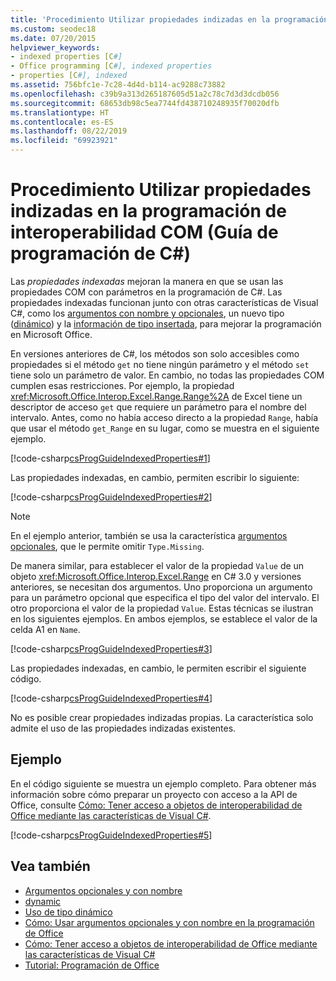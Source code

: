 ```yaml
---
title: 'Procedimiento Utilizar propiedades indizadas en la programación de interoperabilidad COM: Guía de programación de C#'
ms.custom: seodec18
ms.date: 07/20/2015
helpviewer_keywords:
- indexed properties [C#]
- Office programming [C#], indexed properties
- properties [C#], indexed
ms.assetid: 756bfc1e-7c28-4d4d-b114-ac9288c73882
ms.openlocfilehash: c39b9a313d265187605d51a2c78c7d3d3dcdb056
ms.sourcegitcommit: 68653db98c5ea7744fd438710248935f70020dfb
ms.translationtype: HT
ms.contentlocale: es-ES
ms.lasthandoff: 08/22/2019
ms.locfileid: "69923921"
---
```

# <a name="how-to-use-indexed-properties-in-com-interop-programming-c-programming-guide"></a>Procedimiento Utilizar propiedades indizadas en la programación de interoperabilidad COM (Guía de programación de C#)
Las *propiedades indexadas* mejoran la manera en que se usan las propiedades COM con parámetros en la programación de C#. Las propiedades indexadas funcionan junto con otras características de Visual C#, como los [argumentos con nombre y opcionales](../classes-and-structs/named-and-optional-arguments.md), un nuevo tipo ([dinámico](../../language-reference/keywords/dynamic.md)) y la [información de tipo insertada](../concepts/assemblies-gac/walkthrough-embedding-types-from-managed-assemblies-in-visual-studio.md), para mejorar la programación en Microsoft Office.  
  
 En versiones anteriores de C#, los métodos son solo accesibles como propiedades si el método `get` no tiene ningún parámetro y el método `set` tiene solo un parámetro de valor. En cambio, no todas las propiedades COM cumplen esas restricciones. Por ejemplo, la propiedad <xref:Microsoft.Office.Interop.Excel.Range.Range%2A> de Excel tiene un descriptor de acceso `get` que requiere un parámetro para el nombre del intervalo. Antes, como no había acceso directo a la propiedad `Range`, había que usar el método `get_Range` en su lugar, como se muestra en el siguiente ejemplo.  
  
 [!code-csharp[csProgGuideIndexedProperties#1](~/samples/snippets/csharp/VS_Snippets_VBCSharp/csprogguideindexedproperties/cs/program.cs#1)]  
  
 Las propiedades indexadas, en cambio, permiten escribir lo siguiente:  
  
 [!code-csharp[csProgGuideIndexedProperties#2](~/samples/snippets/csharp/VS_Snippets_VBCSharp/csprogguideindexedproperties/cs/program.cs#2)]  
  
> [!NOTE]
> En el ejemplo anterior, también se usa la característica [argumentos opcionales](../classes-and-structs/named-and-optional-arguments.md), que le permite omitir `Type.Missing`.  
  
 De manera similar, para establecer el valor de la propiedad `Value` de un objeto <xref:Microsoft.Office.Interop.Excel.Range> en C# 3.0 y versiones anteriores, se necesitan dos argumentos. Uno proporciona un argumento para un parámetro opcional que especifica el tipo del valor del intervalo. El otro proporciona el valor de la propiedad `Value`. Estas técnicas se ilustran en los siguientes ejemplos. En ambos ejemplos, se establece el valor de la celda A1 en `Name`.
  
 [!code-csharp[csProgGuideIndexedProperties#3](~/samples/snippets/csharp/VS_Snippets_VBCSharp/csprogguideindexedproperties/cs/program.cs#3)]  
  
 Las propiedades indexadas, en cambio, le permiten escribir el siguiente código.  
  
 [!code-csharp[csProgGuideIndexedProperties#4](~/samples/snippets/csharp/VS_Snippets_VBCSharp/csprogguideindexedproperties/cs/program.cs#4)]  
  
 No es posible crear propiedades indizadas propias. La característica solo admite el uso de las propiedades indizadas existentes.  
  
## <a name="example"></a>Ejemplo  
 En el código siguiente se muestra un ejemplo completo. Para obtener más información sobre cómo preparar un proyecto con acceso a la API de Office, consulte [Cómo: Tener acceso a objetos de interoperabilidad de Office mediante las características de Visual C#](./how-to-access-office-onterop-objects.md).  
  
 [!code-csharp[csProgGuideIndexedProperties#5](~/samples/snippets/csharp/VS_Snippets_VBCSharp/csprogguideindexedproperties/cs/program.cs#5)]  
  
## <a name="see-also"></a>Vea también

- [Argumentos opcionales y con nombre](../classes-and-structs/named-and-optional-arguments.md)
- [dynamic](../../language-reference/keywords/dynamic.md)
- [Uso de tipo dinámico](../types/using-type-dynamic.md)
- [Cómo: Usar argumentos opcionales y con nombre en la programación de Office](../classes-and-structs/how-to-use-named-and-optional-arguments-in-office-programming.md)
- [Cómo: Tener acceso a objetos de interoperabilidad de Office mediante las características de Visual C#](./how-to-access-office-onterop-objects.md)
- [Tutorial: Programación de Office](./walkthrough-office-programming.md)
